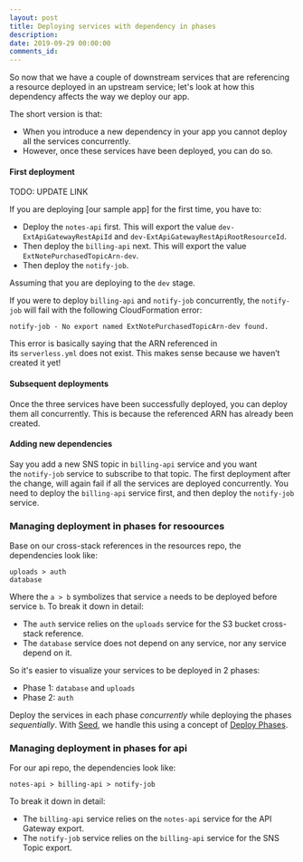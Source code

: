 ```yaml
---
layout: post
title: Deploying services with dependency in phases
description: 
date: 2019-09-29 00:00:00
comments_id: 
---
```


So now that we have a couple of downstream services that are referencing a resource deployed in an upstream service; let's look at how this dependency affects the way we deploy our app.

The short version is that:

- When you introduce a new dependency in your app you cannot deploy all the services concurrently.
- However, once these services have been deployed, you can do so.

#### First deployment

TODO: UPDATE LINK

If you are deploying [our sample app] for the first time, you have to:
- Deploy the `notes-api` first. This will export the value `dev-ExtApiGatewayRestApiId` and `dev-ExtApiGatewayRestApiRootResourceId`.
- Then deploy the `billing-api` next. This will export the value `ExtNotePurchasedTopicArn-dev`.
- Then deploy the `notify-job`.

Assuming that you are deploying to the `dev` stage.

If you were to deploy `billing-api` and `notify-job` concurrently, the `notify-job` will fail with the following CloudFormation error:

```
notify-job - No export named ExtNotePurchasedTopicArn-dev found.
```

This error is basically saying that the ARN referenced in its `serverless.yml` does not exist. This makes sense because we haven’t created it yet!

#### Subsequent deployments

Once the three services have been successfully deployed, you can deploy them all concurrently. This is because the referenced ARN has already been created.

#### Adding new dependencies

Say you add a new SNS topic in `billing-api` service and you want the `notify-job` service to subscribe to that topic. The first deployment after the change, will again fail if all the services are deployed concurrently. You need to deploy the `billing-api` service first, and then deploy the `notify-job` service.

### Managing deployment in phases for resoources

Base on our cross-stack references in the resources repo, the dependencies look like:
```
uploads > auth
database
```

Where the `a > b` symbolizes that service `a` needs to be deployed before service `b`. To break it down in detail:
- The `auth` service relies on the `uploads` service for the S3 bucket cross-stack reference.
- The `database` service does not depend on any service, nor any service depend on it.

So it's easier to visualize your services to be deployed in 2 phases:
- Phase 1: `database` and `uploads`
- Phase 2: `auth`

Deploy the services in each phase _concurrently_ while deploying the phases _sequentially_. With [Seed](https://seed.run), we handle this using a concept of [Deploy Phases](https://seed.run/docs/configuring-deploy-phases).

### Managing deployment in phases for api

For our api repo, the dependencies look like:
```
notes-api > billing-api > notify-job
```
To break it down in detail:
- The `billing-api` service relies on the `notes-api` service for the API Gateway export.
- The `notify-job` service relies on the `billing-api` service for the SNS Topic export.

